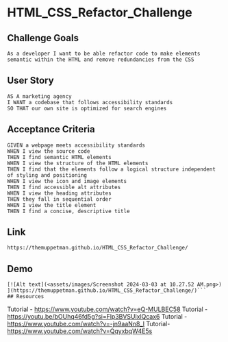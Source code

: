 # HTML_CSS_Refactor_Challenge

## Challenge Goals

```
As a developer I want to be able refactor code to make elements semantic within the HTML and remove redundancies from the CSS
```

## User Story

```
AS A marketing agency
I WANT a codebase that follows accessibility standards
SO THAT our own site is optimized for search engines
```

## Acceptance Criteria

```
GIVEN a webpage meets accessibility standards
WHEN I view the source code
THEN I find semantic HTML elements
WHEN I view the structure of the HTML elements
THEN I find that the elements follow a logical structure independent of styling and positioning
WHEN I view the icon and image elements
THEN I find accessible alt attributes
WHEN I view the heading attributes
THEN they fall in sequential order
WHEN I view the title element
THEN I find a concise, descriptive title
```
## Link
```
https://themuppetman.github.io/HTML_CSS_Refactor_Challenge/
```

## Demo
```
[![Alt text](<assets/images/Screenshot 2024-03-03 at 10.27.52 AM.png>)
](https://themuppetman.github.io/HTML_CSS_Refactor_Challenge/)```
## Resources

```
Tutorial - https://www.youtube.com/watch?v=eQ-MULBEC58
Tutorial - https://youtu.be/bOUhq46fd5g?si=Flp3BVSUlxlQcax6
Tutorial - https://www.youtube.com/watch?v=-jn9aaNn8_I
Tutorial-	https://www.youtube.com/watch?v=QqyxbqW4E5s
```
